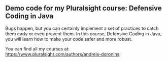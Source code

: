 ## Demo code for my Pluralsight course: Defensive Coding in Java

Bugs happen, but you can certainly implement a set of practices to catch them early or even prevent them. In this course, Defensive Coding in Java, you will learn how to make your code safer and more robust.

You can find all my courses at: https://www.pluralsight.com/authors/andrejs-doronins
